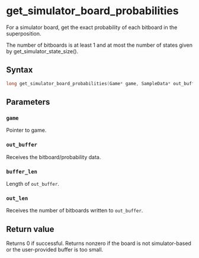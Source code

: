 # get_simulator_board_probabilities
For a simulator board, get the exact probability of each bitboard in the superposition.

The number of bitboards is at least 1 and at most the number of states given by
get_simulator_state_size().

## Syntax
```cpp
long get_simulator_board_probabilities(Game* game, SampleData* out_buffer, size_t buffer_len, size_t* out_len);
```

## Parameters
### ```game```
Pointer to game.

### ```out_buffer```
Receives the bitboard/probability data.

### ```buffer_len```
Length of `out_buffer`.

### ```out_len```
Receives the number of bitboards written to `out_buffer`.

## Return value
Returns 0 if successful.
Returns nonzero if the board is not simulator-based or the user-provided buffer is too small.
